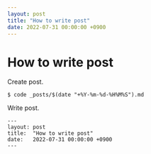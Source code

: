 ```yaml
---
layout: post
title: "How to write post"
date: 2022-07-31 00:00:00 +0900
---
```


# How to write post

Create post.

```
$ code _posts/$(date "+%Y-%m-%d-%H%M%S").md
```

Write post.

```
---
layout: post
title:  "How to write post"
date:   2022-07-31 00:00:00 +0900
---
```
